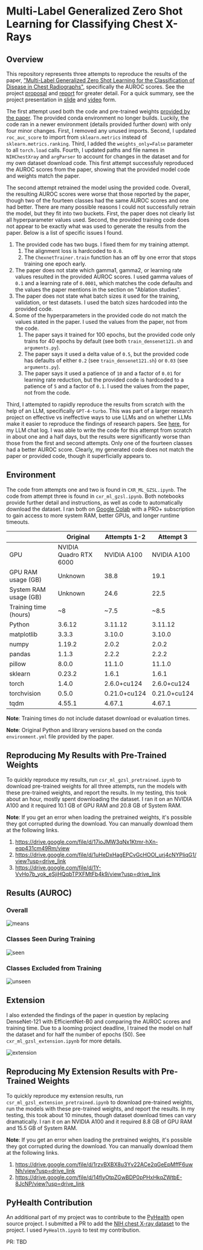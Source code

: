 # Multi-Label Generalized Zero Shot Learning for Classifying Chest X-Rays

## Overview

This repository represents three attempts to reproduce the results of the paper, ["Multi-Label Generalized Zero Shot Learning for the Classification of Disease in Chest Radiographs"](https://arxiv.org/abs/2107.06563), specifically the AUROC scores. See the project [proposal](https://github.com/EricSchrock/cxr-ml-gzsl/blob/main/proposal/proposal.pdf) and [report](https://github.com/EricSchrock/cxr-ml-gzsl/blob/main/report/report.pdf) for greater detail. For a quick summary, see the project presentation in [slide](https://github.com/EricSchrock/cxr-ml-gzsl/blob/main/report/presentation.pptx) and [video](https://drive.google.com/file/d/1fTt2B8VNEQrtBT_Iooby2_viOujf59bX/view?usp=drive_link) form.

The first attempt used both the code and pre-trained weights [provided by the paper](https://github.com/nyuad-cai/CXR-ML-GZSL/). The provided conda environment no longer builds. Luckily, the code ran in a newer environment (details provided further down) with only four minor changes. First, I removed any unused imports. Second, I updated `roc_auc_score` to import from `sklearn.metrics` instead of `sklearn.metrics.ranking`. Third, I added the `weights_only=False` parameter to all `torch.load` calls. Fourth, I updated paths and file names in `NIHChestXray` and `argParser` to account for changes in the dataset and for my own dataset download code. This first attempt successfuly reproduced the AUROC scores from the paper, showing that the provided model code and weights match the paper.

The second attempt retrained the model using the provided code. Overall, the resulting AUROC scores were worse that those reported by the paper, though two of the fourteen classes had the same AUROC scores and one had better. There are many possible reasons I could not successfully retrain the model, but they fit into two buckets. First, the paper does not clearly list all hyperparameter values used. Second, the provided training code does not appear to be exactly what was used to generate the results from the paper. Below is a list of specific issues I found.

1. The provided code has two bugs. I fixed them for my training attempt.
   1. The alignment loss is hardcoded to `0.0`.
   2. The `ChexnetTrainer.train` function has an off by one error that stops training one epoch early.
2. The paper does not state which gamma1, gamma2, or learning rate values resulted in the provided AUROC scores. I used gamma values of `0.1` and a learning rate of `0.0001`, which matches the code defaults and the values the paper mentions in the section on "Ablation studies".
3. The paper does not state what batch sizes it used for the training, validation, or test datasets. I used the batch sizes hardcoded into the provided code.
4. Some of the hyperparameters in the provided code do not match the values stated in the paper. I used the values from the paper, not from the code.
   1. The paper says it trained for 100 epochs, but the provided code only trains for 40 epochs by default (see both `train_densenet121.sh` and `arguments.py`).
   2. The paper says it used a delta value of `0.5`, but the provided code has defaults of either `0.2` (see `train_densenet121.sh`) or `0.03` (see `arguments.py`).
   3. The paper says it used a patience of `10` and a factor of `0.01` for learning rate reduction, but the provided code is hardcoded to a patience of `5` and a factor of `0.1`. I used the values from the paper, not from the code.

Third, I attempted to rapidly reproduce the results from scratch with the help of an LLM, specifically `GPT-4-turbo`. This was part of a larger research project on effective vs ineffective ways to use LLMs and on whether LLMs make it easier to reproduce the findings of research papers. See [here](https://github.com/EricSchrock/cxr-ml-gzsl/blob/main/report/report-llm-chat-log-for-research.txt), for my LLM chat log. I was able to write the code for this attempt from scratch in about one and a half days, but the results were significantly worse than those from the first and second attempts. Only one of the fourteen classes had a better AUROC score. Clearly, my generated code does not match the paper or provided code, though it superficially appears to.

## Environment

The code from attempts one and two is found in `CXR_ML_GZSL.ipynb`. The code from attempt three is found in `cxr_ml_gzsl.ipynb`. Both notebooks provide further detail and instructions, as well as code to automatically download the dataset. I ran both on [Google Colab](https://colab.research.google.com/) with a PRO+ subscription to gain access to more system RAM, better GPUs, and longer runtime timeouts.

|                       | Original               | Attempts 1-2 | Attempt 3    |
|-----------------------|------------------------|--------------|--------------|
| GPU                   | NVIDIA Quadro RTX 6000 | NVIDIA A100  | NVIDIA A100  |
| GPU RAM usage (GB)    | Unknown                | 38.8         | 19.1         |
| System RAM usage (GB) | Unknown                | 24.6         | 22.5         |
| Training time (hours) | ~8                     | ~7.5         | ~8.5         |
| Python                | 3.6.12                 | 3.11.12      | 3.11.12      |
| matplotlib            | 3.3.3                  | 3.10.0       | 3.10.0       |
| numpy                 | 1.19.2                 | 2.0.2        | 2.0.2        |
| pandas                | 1.1.3                  | 2.2.2        | 2.2.2        |
| pillow                | 8.0.0                  | 11.1.0       | 11.1.0       |
| sklearn               | 0.23.2                 | 1.6.1        | 1.6.1        |
| torch                 | 1.4.0                  | 2.6.0+cu124  | 2.6.0+cu124  |
| torchvision           | 0.5.0                  | 0.21.0+cu124 | 0.21.0+cu124 |
| tqdm                  | 4.55.1                 | 4.67.1       | 4.67.1       |

**Note**: Training times do not include dataset download or evaluation times.

**Note**: Original Python and library versions based on the conda `environment.yml` file provided by the paper.

## Reproducing My Results with Pre-Trained Weights

To quickly reproduce my results, run `csr_ml_gzsl_pretrained.ipynb` to download pre-trained weights for all three attempts, run the models with these pre-trained weights, and report the results. In my testing, this took about an hour, mostly spent downloading the dataset. I ran it on an NVIDIA A100 and it required 10.1 GB of GPU RAM and 20.8 GB of System RAM.

**Note**: If you get an error when loading the pretrained weights, it's possible they got corrupted during the download. You can manually download them at the following links.

1. https://drive.google.com/file/d/17ioJMW3qNx1Ktmr-hXn-eqp431cm49Rm/view
2. https://drive.google.com/file/d/1uHeDxHagEPCvGcHOOI_urj4cNYPliqG1/view?usp=drive_link
3. https://drive.google.com/file/d/1Y-VvHo7b_yok_eSjiHQqbTPXFMtFb4k9/view?usp=drive_link

## Results (AUROC)

### Overall

![means](report/means.png)

### Classes Seen During Training

![seen](report/seen.png)

### Classes Excluded from Training

![unseen](report/unseen.png)

## Extension

I also extended the findings of the paper in question by replacing DenseNet-121 with EfficientNet-B0 and comparing the AUROC scores and training time. Due to a looming project deadline, I trained the model on half the dataset and for half the number of epochs (50). See `cxr_ml_gzsl_extension.ipynb` for more details.

![extension](report/extension.png)

## Reproducing My Extension Results with Pre-Trained Weights

To quickly reproduce my extension results, run `csr_ml_gzsl_extension_pretrained.ipynb` to download pre-trained weights, run the models with these pre-trained weights, and report the results. In my testing, this took about 10 minutes, though dataset download times can vary dramatically. I ran it on an NVIDIA A100 and it required 8.8 GB of GPU RAM and 15.5 GB of System RAM.

**Note**: If you get an error when loading the pretrained weights, it's possible they got corrupted during the download. You can manually download them at the following links.

1. https://drive.google.com/file/d/1rzvBXBX8u3Yv22ACe2qGeEpMffF6uwNh/view?usp=drive_link
2. https://drive.google.com/file/d/14flyOtpZGwBDP0pPHxHkqZWtbE-8JcNP/view?usp=drive_link

## PyHealth Contribution

An additional part of my project was to contribute to the [PyHealth](https://github.com/sunlabuiuc/PyHealth/) open source project. I submitted a PR to add the [NIH chest X-ray dataset](https://arxiv.org/abs/1705.02315) to the project. I used `PyHealth.ipynb` to test my contribution.

PR: TBD
